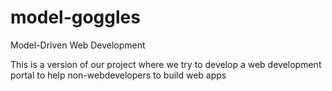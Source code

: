 # model-goggles
Model-Driven Web Development

This is a version of our project where we try to develop a web development portal to help non-webdevelopers to build web apps
